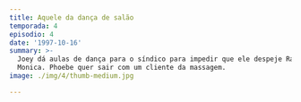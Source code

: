 ```yaml
---
title: Aquele da dança de salão
temporada: 4
episodio: 4
date: '1997-10-16'
summary: >-
  Joey dá aulas de dança para o síndico para impedir que ele despeje Rachel e
  Monica. Phoebe quer sair com um cliente da massagem.
image: ./img/4/thumb-medium.jpg

---
```

